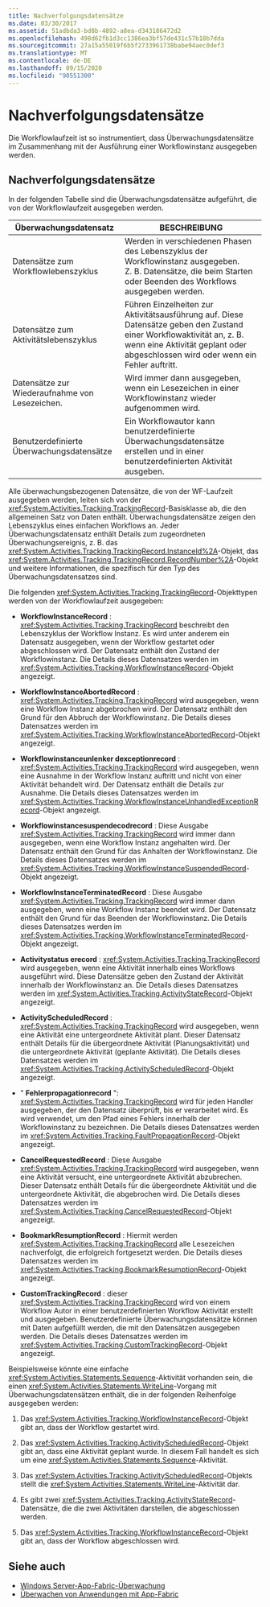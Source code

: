 ```yaml
---
title: Nachverfolgungsdatensätze
ms.date: 03/30/2017
ms.assetid: 51adbda3-bd8b-4892-a8ea-d343186472d2
ms.openlocfilehash: 498d62fb1d3cc1386ea3bf57de431c57b18b7dda
ms.sourcegitcommit: 27a15a55019f6b5f2733961738babe94aec0def3
ms.translationtype: MT
ms.contentlocale: de-DE
ms.lasthandoff: 09/15/2020
ms.locfileid: "90551300"
---
```

# <a name="tracking-records"></a>Nachverfolgungsdatensätze
Die Workflowlaufzeit ist so instrumentiert, dass Überwachungsdatensätze im Zusammenhang mit der Ausführung einer Workflowinstanz ausgegeben werden.  
  
## <a name="tracking-records"></a>Nachverfolgungsdatensätze  
 In der folgenden Tabelle sind die Überwachungsdatensätze aufgeführt, die von der Workflowlaufzeit ausgegeben werden.  
  
|Überwachungsdatensatz|BESCHREIBUNG|  
|---------------------|-----------------|  
|Datensätze zum Workflowlebenszyklus|Werden in verschiedenen Phasen des Lebenszyklus der Workflowinstanz ausgegeben. Z. B. Datensätze, die beim Starten oder Beenden des Workflows ausgegeben werden.|  
|Datensätze zum Aktivitätslebenszyklus|Führen Einzelheiten zur Aktivitätsausführung auf. Diese Datensätze geben den Zustand einer Workflowaktivität an, z. B. wenn eine Aktivität geplant oder abgeschlossen wird oder wenn ein Fehler auftritt.|  
|Datensätze zur Wiederaufnahme von Lesezeichen.|Wird immer dann ausgegeben, wenn ein Lesezeichen in einer Workflowinstanz wieder aufgenommen wird.|  
|Benutzerdefinierte Überwachungsdatensätze|Ein Workflowautor kann benutzerdefinierte Überwachungsdatensätze erstellen und in einer benutzerdefinierten Aktivität ausgeben.|  
  
 Alle überwachungsbezogenen Datensätze, die von der WF-Laufzeit ausgegeben werden, leiten sich von der <xref:System.Activities.Tracking.TrackingRecord>-Basisklasse ab, die den allgemeinen Satz von Daten enthält. Überwachungsdatensätze zeigen den Lebenszyklus eines einfachen Workflows an. Jeder Überwachungsdatensatz enthält Details zum zugeordneten Überwachungsereignis, z. B. das <xref:System.Activities.Tracking.TrackingRecord.InstanceId%2A>-Objekt, das <xref:System.Activities.Tracking.TrackingRecord.RecordNumber%2A>-Objekt und weitere Informationen, die spezifisch für den Typ des Überwachungsdatensatzes sind.  
  
 Die folgenden <xref:System.Activities.Tracking.TrackingRecord>-Objekttypen werden von der Workflowlaufzeit ausgegeben:  
  
- **WorkflowInstanceRecord** : <xref:System.Activities.Tracking.TrackingRecord> beschreibt den Lebenszyklus der Workflow Instanz. Es wird unter anderem ein Datensatz ausgegeben, wenn der Workflow gestartet oder abgeschlossen wird. Der Datensatz enthält den Zustand der Workflowinstanz. Die Details dieses Datensatzes werden im <xref:System.Activities.Tracking.WorkflowInstanceRecord>-Objekt angezeigt.  
  
- **WorkflowInstanceAbortedRecord** : <xref:System.Activities.Tracking.TrackingRecord> wird ausgegeben, wenn eine Workflow Instanz abgebrochen wird. Der Datensatz enthält den Grund für den Abbruch der Workflowinstanz. Die Details dieses Datensatzes werden im <xref:System.Activities.Tracking.WorkflowInstanceAbortedRecord>-Objekt angezeigt.  
  
- **Workflowinstanceunlenker dexceptionrecord** : <xref:System.Activities.Tracking.TrackingRecord> wird ausgegeben, wenn eine Ausnahme in der Workflow Instanz auftritt und nicht von einer Aktivität behandelt wird. Der Datensatz enthält die Details zur Ausnahme. Die Details dieses Datensatzes werden im <xref:System.Activities.Tracking.WorkflowInstanceUnhandledExceptionRecord>-Objekt angezeigt.  
  
- **Workflowinstancesuspendecodrecord** : Diese Ausgabe <xref:System.Activities.Tracking.TrackingRecord> wird immer dann ausgegeben, wenn eine Workflow Instanz angehalten wird. Der Datensatz enthält den Grund für das Anhalten der Workflowinstanz. Die Details dieses Datensatzes werden im <xref:System.Activities.Tracking.WorkflowInstanceSuspendedRecord>-Objekt angezeigt.  
  
- **WorkflowInstanceTerminatedRecord** : Diese Ausgabe <xref:System.Activities.Tracking.TrackingRecord> wird immer dann ausgegeben, wenn eine Workflow Instanz beendet wird. Der Datensatz enthält den Grund für das Beenden der Workflowinstanz. Die Details dieses Datensatzes werden im <xref:System.Activities.Tracking.WorkflowInstanceTerminatedRecord>-Objekt angezeigt.  
  
- **Activitystatus erecord** : <xref:System.Activities.Tracking.TrackingRecord> wird ausgegeben, wenn eine Aktivität innerhalb eines Workflows ausgeführt wird. Diese Datensätze geben den Zustand der Aktivität innerhalb der Workflowinstanz an. Die Details dieses Datensatzes werden im <xref:System.Activities.Tracking.ActivityStateRecord>-Objekt angezeigt.  
  
- **ActivityScheduledRecord** : <xref:System.Activities.Tracking.TrackingRecord> wird ausgegeben, wenn eine Aktivität eine untergeordnete Aktivität plant. Dieser Datensatz enthält Details für die übergeordnete Aktivität (Planungsaktivität) und die untergeordnete Aktivität (geplante Aktivität). Die Details dieses Datensatzes werden im <xref:System.Activities.Tracking.ActivityScheduledRecord>-Objekt angezeigt.  
  
- " **Fehlerpropagationrecord** ": <xref:System.Activities.Tracking.TrackingRecord> wird für jeden Handler ausgegeben, der den Datensatz überprüft, bis er verarbeitet wird. Es wird verwendet, um den Pfad eines Fehlers innerhalb der Workflowinstanz zu bezeichnen. Die Details dieses Datensatzes werden im <xref:System.Activities.Tracking.FaultPropagationRecord>-Objekt angezeigt.  
  
- **CancelRequestedRecord** : Diese Ausgabe <xref:System.Activities.Tracking.TrackingRecord> wird ausgegeben, wenn eine Aktivität versucht, eine untergeordnete Aktivität abzubrechen. Dieser Datensatz enthält Details für die übergeordnete Aktivität und die untergeordnete Aktivität, die abgebrochen wird. Die Details dieses Datensatzes werden im <xref:System.Activities.Tracking.CancelRequestedRecord>-Objekt angezeigt.  
  
- **BookmarkResumptionRecord** : Hiermit werden <xref:System.Activities.Tracking.TrackingRecord> alle Lesezeichen nachverfolgt, die erfolgreich fortgesetzt werden. Die Details dieses Datensatzes werden im <xref:System.Activities.Tracking.BookmarkResumptionRecord>-Objekt angezeigt.  
  
- **CustomTrackingRecord** : dieser <xref:System.Activities.Tracking.TrackingRecord> wird von einem Workflow Autor in einer benutzerdefinierten Workflow Aktivität erstellt und ausgegeben. Benutzerdefinierte Überwachungsdatensätze können mit Daten aufgefüllt werden, die mit den Datensätzen ausgegeben werden. Die Details dieses Datensatzes werden im <xref:System.Activities.Tracking.CustomTrackingRecord>-Objekt angezeigt.  
  
 Beispielsweise könnte eine einfache <xref:System.Activities.Statements.Sequence>-Aktivität vorhanden sein, die einen <xref:System.Activities.Statements.WriteLine>-Vorgang mit Überwachungsdatensätzen enthält, die in der folgenden Reihenfolge ausgegeben werden:  
  
1. Das <xref:System.Activities.Tracking.WorkflowInstanceRecord>-Objekt gibt an, dass der Workflow gestartet wird.  
  
2. Das <xref:System.Activities.Tracking.ActivityScheduledRecord>-Objekt gibt an, dass eine Aktivität geplant wurde. In diesem Fall handelt es sich um eine <xref:System.Activities.Statements.Sequence>-Aktivität.  
  
3. Das <xref:System.Activities.Tracking.ActivityScheduledRecord>-Objekts stellt die <xref:System.Activities.Statements.WriteLine>-Aktivität dar.  
  
4. Es gibt zwei <xref:System.Activities.Tracking.ActivityStateRecord>-Datensätze, die die zwei Aktivitäten darstellen, die abgeschlossen werden.  
  
5. Das <xref:System.Activities.Tracking.WorkflowInstanceRecord>-Objekt gibt an, dass der Workflow abgeschlossen wird.  
  
## <a name="see-also"></a>Siehe auch

- [Windows Server-App-Fabric-Überwachung](/previous-versions/appfabric/ee677251(v=azure.10))
- [Überwachen von Anwendungen mit App-Fabric](/previous-versions/appfabric/ee677276(v=azure.10))
